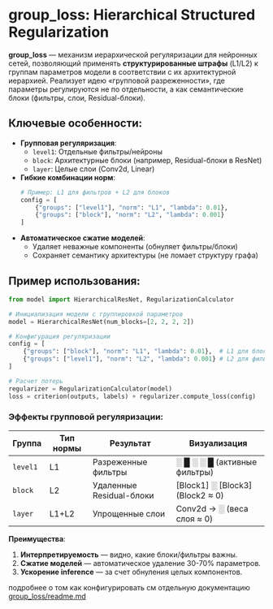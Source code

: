 # group_loss: Hierarchical Structured Regularization

**group_loss** — механизм иерархической регуляризации для нейронных сетей, позволяющий применять **структурированные штрафы** (L1/L2) к группам параметров модели в соответствии с их архитектурной иерархией. Реализует идею «групповой разреженности», где параметры регулируются не по отдельности, а как семантические блоки (фильтры, слои, Residual-блоки).

## Ключевые особенности:
- **Групповая регуляризация**:
  - `level1`: Отдельные фильтры/нейроны
  - `block`: Архитектурные блоки (например, Residual-блоки в ResNet)
  - `layer`: Целые слои (Conv2d, Linear)
- **Гибкие комбинации норм**:
  ```python
  # Пример: L1 для фильтров + L2 для блоков
  config = [
      {"groups": ["level1"], "norm": "L1", "lambda": 0.01},
      {"groups": ["block"], "norm": "L2", "lambda": 0.001}
  ]
  ```
- **Автоматическое сжатие моделей**:
  - Удаляет неважные компоненты (обнуляет фильтры/блоки)
  - Сохраняет семантику архитектуры (не ломает структуру графа)

## Пример использования:
```python
from model import HierarchicalResNet, RegularizationCalculator

# Инициализация модели с группировкой параметров
model = HierarchicalResNet(num_blocks=[2, 2, 2, 2])

# Конфигурация регуляризации
config = [
    {"groups": ["block"], "norm": "L1", "lambda": 0.01},  # L1 для блоков
    {"groups": ["level1"], "norm": "L2", "lambda": 0.001} # L2 для фильтров
]

# Расчет потерь
regularizer = RegularizationCalculator(model)
loss = criterion(outputs, labels) + regularizer.compute_loss(config)
```

### Эффекты групповой регуляризации:
| Группа     | Тип нормы | Результат                          | Визуализация                     |
|------------|-----------|------------------------------------|----------------------------------|
| `level1`   | L1        | Разреженные фильтры                | ░ █ ░ ░ █ (активные фильтры)     |
| `block`    | L2        | Удаленные Residual-блоки           | [Block1] ░ [Block3] (Block2 ≈ 0) |
| `layer`    | L1+L2     | Упрощенные слои                    | Conv2d → ░ (веса слоя ≈ 0)       |

**Преимущества**:
1. **Интерпретируемость** — видно, какие блоки/фильтры важны.
2. **Сжатие моделей** — автоматическое удаление 30-70% параметров.
3. **Ускорение inference** — за счет обнуления целых компонентов.

подробнее о том как конфигурировать см отдельную документацию [group_loss/readme.md](./group_loss/readme.md)